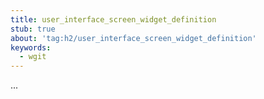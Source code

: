 ```yaml
---
title: user_interface_screen_widget_definition
stub: true
about: 'tag:h2/user_interface_screen_widget_definition'
keywords:
  - wgit
---
```

...
